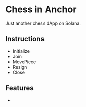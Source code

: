 # Chess in Anchor

Just another chess dApp on Solana.

## Instructions

 - Initialize
 - Join
 - MovePiece
 - Resign
 - Close

## Features

 - 